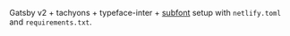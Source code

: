 Gatsby v2 + tachyons + typeface-inter + [subfont](https://www.gatsbyjs.org/packages/gatsby-plugin-subfont/) setup with `netlify.toml` and `requirements.txt`.
